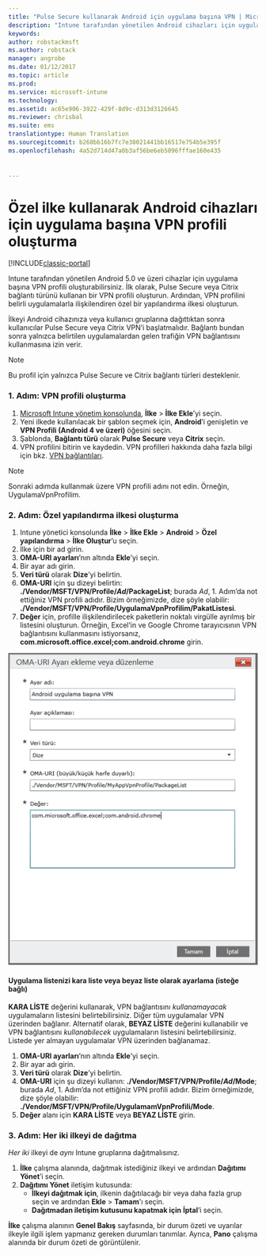 ```yaml
---
title: "Pulse Secure kullanarak Android için uygulama başına VPN | Microsoft Docs"
description: "Intune tarafından yönetilen Android cihazları için uygulama başına VPN profili oluşturabilirsiniz."
keywords: 
author: robstackmsft
ms.author: robstack
manager: angrobe
ms.date: 01/12/2017
ms.topic: article
ms.prod: 
ms.service: microsoft-intune
ms.technology: 
ms.assetid: ac65e906-3922-429f-8d9c-d313d3126645
ms.reviewer: chrisbal
ms.suite: ems
translationtype: Human Translation
ms.sourcegitcommit: b268bb16b7fc7e38021441bb16517e754b5e395f
ms.openlocfilehash: 4a52d714d47a0b3af56be6eb5096fffae160e435


---
```


# <a name="use-a-custom-policy-to-create-a-per-app-vpn-profile-for-android-devices"></a>Özel ilke kullanarak Android cihazları için uygulama başına VPN profili oluşturma

[!INCLUDE[classic-portal](../includes/classic-portal.md)]

Intune tarafından yönetilen Android 5.0 ve üzeri cihazlar için uygulama başına VPN profili oluşturabilirsiniz. İlk olarak, Pulse Secure veya Citrix bağlantı türünü kullanan bir VPN profili oluşturun. Ardından, VPN profilini belirli uygulamalarla ilişkilendiren özel bir yapılandırma ilkesi oluşturun. 

İlkeyi Android cihazınıza veya kullanıcı gruplarına dağıttıktan sonra kullanıcılar Pulse Secure veya Citrix VPN’i başlatmalıdır. Bağlantı bundan sonra yalnızca belirtilen uygulamalardan gelen trafiğin VPN bağlantısını kullanmasına izin verir.

> [!NOTE]
>
> Bu profil için yalnızca Pulse Secure ve Citrix bağlantı türleri desteklenir.


### <a name="step-1-create-a-vpn-profile"></a>1. Adım: VPN profili oluşturma

1. [Microsoft Intune yönetim konsolunda](https://manage.microsoft.com), **İlke** > **İlke Ekle**’yi seçin.
2. Yeni ilkede kullanılacak bir şablon seçmek için, **Android**’i genişletin ve **VPN Profili (Android 4 ve üzeri)** öğesini seçin.
3. Şablonda, **Bağlantı türü** olarak **Pulse Secure** veya **Citrix** seçin.
4. VPN profilini bitirin ve kaydedin. VPN profilleri hakkında daha fazla bilgi için bkz. [VPN bağlantıları](../deploy-use/vpn-connections-in-microsoft-intune.md).

> [!NOTE]
>
> Sonraki adımda kullanmak üzere VPN profili adını not edin. Örneğin, UygulamaVpnProfilim.

### <a name="step-2-create-a-custom-configuration-policy"></a>2. Adım: Özel yapılandırma ilkesi oluşturma

   1. Intune yönetici konsolunda **İlke** > **İlke Ekle** > **Android** > **Özel yapılandırma** > **İlke Oluştur**’u seçin.
   2. İlke için bir ad girin.
   3. **OMA-URI ayarları**’nın altında **Ekle**’yi seçin.
   4. Bir ayar adı girin.
   5. **Veri türü** olarak **Dize**’yi belirtin.
   6. **OMA-URI** için şu dizeyi belirtin: **./Vendor/MSFT/VPN/Profile/*Ad*/PackageList**; burada *Ad*, 1. Adım’da not ettiğiniz VPN profili adıdır. Bizim örneğimizde, dize şöyle olabilir: **./Vendor/MSFT/VPN/Profile/UygulamaVpnProfilim/PakatListesi**.
   7.   **Değer** için, profille ilişkilendirilecek paketlerin noktalı virgülle ayrılmış bir listesini oluşturun. Örneğin, Excel’in ve Google Chrome tarayıcısının VPN bağlantısını kullanmasını istiyorsanız, **com.microsoft.office.excel;com.android.chrome** girin.

![Örnek Android uygulama başına VPN özel ilkesi](./media/android_per_app_vpn_oma_uri.png)

#### <a name="set-your-app-list-to-blacklist-or-whitelist-optional"></a>Uygulama listenizi kara liste veya beyaz liste olarak ayarlama (isteğe bağlı)
  **KARA LİSTE** değerini kullanarak, VPN bağlantısını *kullanamayacak* uygulamaların listesini belirtebilirsiniz. Diğer tüm uygulamalar VPN üzerinden bağlanır.
Alternatif olarak, **BEYAZ LİSTE** değerini kullanabilir ve VPN bağlantısını *kullanabilecek* uygulamaların listesini belirtebilirsiniz. Listede yer almayan uygulamalar VPN üzerinden bağlanamaz.
  1.    **OMA-URI ayarları**’nın altında **Ekle**’yi seçin.
  2.    Bir ayar adı girin.
  3.    **Veri türü** olarak **Dize**’yi belirtin.
  4.    **OMA-URI** için şu dizeyi kullanın: **./Vendor/MSFT/VPN/Profile/*Ad*/Mode**; burada *Ad*, 1. Adım’da not ettiğiniz VPN profili adıdır. Bizim örneğimizde, dize şöyle olabilir: **./Vendor/MSFT/VPN/Profile/UygulamamVpnProfili/Mode**.
  5.    **Değer** alanı için **KARA LİSTE** veya **BEYAZ LİSTE** girin.



### <a name="step-3-deploy-both-policies"></a>3. Adım: Her iki ilkeyi de dağıtma

*Her iki* ilkeyi de *aynı* Intune gruplarına dağıtmalısınız.

1.  **İlke** çalışma alanında, dağıtmak istediğiniz ilkeyi ve ardından **Dağıtımı Yönet**’i seçin.
2.  **Dağıtımı Yönet** iletişim kutusunda:
    -   **İlkeyi dağıtmak için**, ilkenin dağıtılacağı bir veya daha fazla grup seçin ve ardından **Ekle** > **Tamam**'ı seçin.
    -   **Dağıtmadan iletişim kutusunu kapatmak için** **İptal**’i seçin.

**İlke** çalışma alanının **Genel Bakış** sayfasında, bir durum özeti ve uyarılar ilkeyle ilgili işlem yapmanız gereken durumları tanımlar. Ayrıca, **Pano** çalışma alanında bir durum özeti de görüntülenir.



<!--HONumber=Jan17_HO2-->


